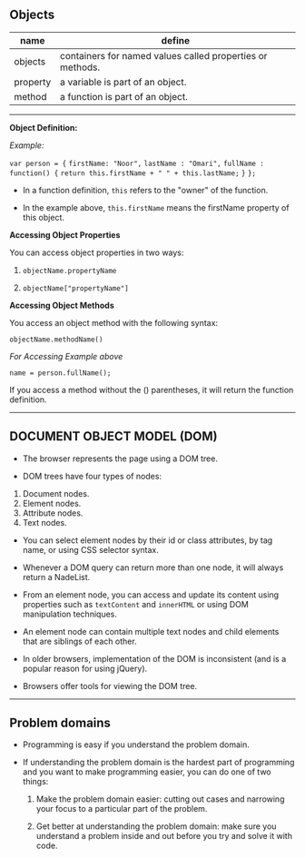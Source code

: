 ## Objects

| name     | define                                                    |
| -------- | --------------------------------------------------------- |
| objects  | containers for named values called properties or methods. |
| property | a variable is part of an object.                          |
| method   | a function is part of an object.                          |

---

**Object Definition:**

_Example:_

`var person = {`
`firstName: "Noor",`
`lastName : "Omari",`
`fullName : function() {`
`return this.firstName + " " + this.lastName;`
`}`
`};`

- In a function definition, `this` refers to the "owner" of the function.

- In the example above, `this.firstName` means the firstName property of this object.

**Accessing Object Properties**

You can access object properties in two ways:

1. `objectName.propertyName`

2. `objectName["propertyName"]`

**Accessing Object Methods**

You access an object method with the following syntax:

`objectName.methodName()`

_For Accessing Example above_

`name = person.fullName();`

If you access a method without the () parentheses, it will return the function definition.

---

## DOCUMENT OBJECT MODEL (DOM)

- The browser represents the page using a DOM tree.

- DOM trees have four types of nodes:

1.  Document nodes.
1.  Element nodes.
1.  Attribute nodes.
1.  Text nodes.

- You can select element nodes by their id or class attributes, by tag name, or using CSS selector syntax.

- Whenever a DOM query can return more than one node, it will always return a NadeList.

- From an element node, you can access and update its content using properties such as `textContent` and `innerHTML` or using DOM manipulation techniques.

- An element node can contain multiple text nodes and child elements that are siblings of each other.

- In older browsers, implementation of the DOM is inconsistent (and is a popular reason for using jQuery).

- Browsers offer tools for viewing the DOM tree.

---

## Problem domains

- Programming is easy if you understand the problem domain.
- If understanding the problem domain is the hardest part of programming and you want to make programming easier, you can do one of two things:

  1. Make the problem domain easier: cutting out cases and narrowing your focus to a particular part of the problem.

  2. Get better at understanding the problem domain: make sure you understand a problem inside and out before you try and solve it with code.
